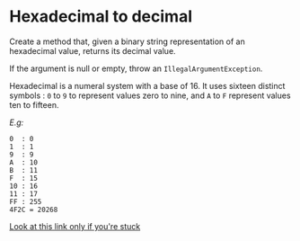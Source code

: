 # Hexadecimal to decimal

Create a method that, given a binary string representation of an hexadecimal value, returns its decimal value.

If the argument is null or empty, throw an `IllegalArgumentException`.

Hexadecimal is a numeral system with a base of 16. It uses sixteen distinct symbols : `0` to `9` to represent values zero to nine, and `A` to `F` represent values ten to fifteen.

*E.g:*
```
0  : 0
1  : 1
9  : 9
A  : 10
B  : 11
F  : 15
10 : 16
11 : 17
FF : 255
4F2C = 20268
```

[Look at this link only if you're stuck](https://gist.github.com/bastienwcs/0cb437bff3e991d139770c4af6414e8f)